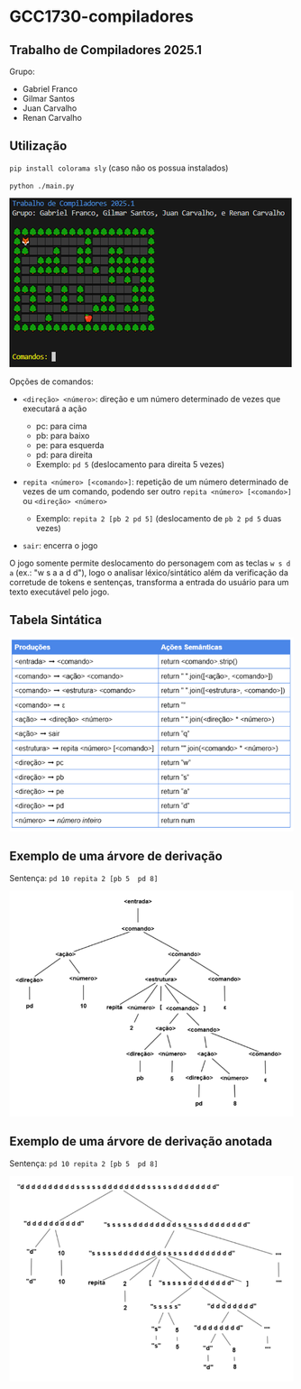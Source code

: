 # GCC1730-compiladores


## Trabalho de Compiladores 2025.1

Grupo:

- Gabriel Franco
- Gilmar Santos
- Juan Carvalho
- Renan Carvalho


## Utilização

`pip install colorama sly` (caso não os possua instalados)

`python ./main.py`

![Jogo](imagens/jogo.png)

Opções de comandos: 
- `<direção> <número>`: direção e um número determinado de vezes que executará a ação
    - pc: para cima
    - pb: para baixo
    - pe: para esquerda
    - pd: para direita
    - Exemplo: `pd 5` (deslocamento para direita 5 vezes)

- `repita <número> [<comando>]`: repetição de um número determinado de vezes de um comando, podendo ser outro `repita <número> [<comando>]` ou `<direção> <número>`
    - Exemplo: `repita 2 [pb 2 pd 5]` (deslocamento de `pb 2 pd 5` duas vezes)

- `sair`: encerra o jogo

O jogo somente permite deslocamento do personagem com as teclas `w s d a` (ex.: "w s a a d d"), logo o analisar léxico/sintático além da verificação da corretude de tokens e sentenças, transforma a entrada do usuário para um texto executável pelo jogo.


## Tabela Sintática

![Tabela Sintática](imagens/tabela-sintatica.png)


## Exemplo de uma árvore de derivação

Sentença: `pd 10 repita 2 [pb 5  pd 8]`

![Exemplo de uma árvore de derivação](imagens/arvore-derivacao.png)


## Exemplo de uma árvore de derivação anotada

Sentença: `pd 10 repita 2 [pb 5  pd 8]`

![Exemplo de uma árvore de derivação](imagens/arvore-anotada.png)